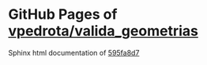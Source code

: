 GitHub Pages of [vpedrota/valida_geometrias](https://github.com/vpedrota/valida_geometrias.git)
===
Sphinx html documentation of [595fa8d7](https://github.com/vpedrota/valida_geometrias/tree/595fa8d7f284e16b6665c5b20078f0e63ddcfe79)
